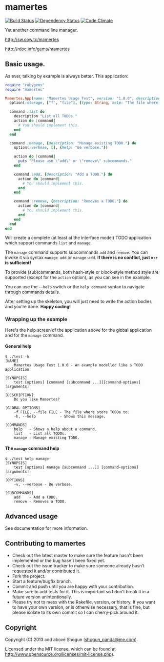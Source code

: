 # mamertes

[![Build Status](https://secure.travis-ci.org/ShogunPanda/mamertes.png?branch=master)](http://travis-ci.org/ShogunPanda/mamertes)
[![Dependency Status](https://gemnasium.com/ShogunPanda/mamertes.png?travis)](https://gemnasium.com/ShogunPanda/mamertes)
[![Code Climate](https://codeclimate.com/github/ShogunPanda/mamertes.png)](https://codeclimate.com/github/ShogunPanda/mamertes)

Yet another command line manager.

http://sw.cow.tc/mamertes

http://rdoc.info/gems/mamertes

## Basic usage.

As ever, talking by example is always better.
This application:

```ruby
require "rubygems"
require "mamertes"

Mamertes.App(name: "Mamertes Usage Test", version: "1.0.0", description: "An example modelled like a TODO application", banner: "Do you like Mamertes?") do
  option(:storage, ["f", "file"], {type: String, help: "The file where store TODOs to.", meta: "FILE"})

  command :list do
    description "List all TODOs."
    action do |command|
      # You should implement this.
    end
  end

  command :manage, {description: "Manage existing TODO."} do
    option(:verbose, [], {help: "Be verbose."})

    action do |command|
      puts "Please use \"add\" or \"remove\" subcommands."
    end

    command :add, {description: "Add a TODO."} do
      action do |command|
        # You should implement this.
      end
    end

    command :remove, {description: "Removes a TODO."} do
      action do |command|
        # You should implement this.
      end
    end
  end
end
```

Will create a complete (at least at the interface model) TODO application which support commands `list` and `manage`.

The `manage` command supports subcommands `add` and `remove`. You can invoke it via syntax `manage add` or `manage:add`. **If there is no conflict, just `m:r` is sufficient!**

To provide (sub)commands, both hash-style or block-style method style are supported (except for the `action` option), as you can see in the example.

You can use the `--help` switch or the `help command` syntax to navigate through commands details.

After setting up the skeleton, you will just need to write the action bodies and you're done. **Happy coding!**

### Wrapping up the example
Here's the help screen of the application above for the global application and for the `manage` command.

#### General help

```
$ ./test -h
[NAME]
    Mamertes Usage Test 1.0.0 - An example modelled like a TODO application

[SYNOPSIS]
    test [options] [command [subcommand ...]][command-options] [arguments]

[DESCRIPTION]
    Do you like Mamertes?

[GLOBAL OPTIONS]
    -f FILE, --file FILE - The file where store TODOs to.
    -h, --help           - Shows this message.

[COMMANDS]
    help   - Shows a help about a command.
    list   - List all TODOs.
    manage - Manage existing TODO.
```

#### The `manage` command help

```
$ ./test help manage
[SYNOPSIS]
    test [options] manage [subcommand ...]] [command-options] [arguments]

[OPTIONS]
    -v, --verbose - Be verbose.

[SUBCOMMANDS]
    add    - Add a TODO.
    remove - Removes a TODO.
```


## Advanced usage

See documentation for more information.

## Contributing to mamertes

* Check out the latest master to make sure the feature hasn't been implemented or the bug hasn't been fixed yet.
* Check out the issue tracker to make sure someone already hasn't requested it and/or contributed it.
* Fork the project.
* Start a feature/bugfix branch.
* Commit and push until you are happy with your contribution.
* Make sure to add tests for it. This is important so I don't break it in a future version unintentionally.
* Please try not to mess with the Rakefile, version, or history. If you want to have your own version, or is otherwise necessary, that is fine, but please isolate to its own commit so I can cherry-pick around it.

## Copyright

Copyright (C) 2013 and above Shogun (shogun_panda@me.com).

Licensed under the MIT license, which can be found at http://www.opensource.org/licenses/mit-license.php).
